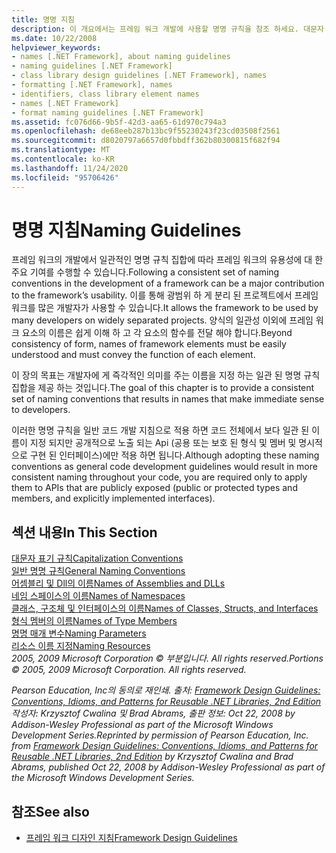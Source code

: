 ```yaml
---
title: 명명 지침
description: 이 개요에서는 프레임 워크 개발에 사용할 명명 규칙을 참조 하세요. 대문자 표시, 일반 이름 지정 및 기타 지침을 다루는 문서로 이동 합니다.
ms.date: 10/22/2008
helpviewer_keywords:
- names [.NET Framework], about naming guidelines
- naming guidelines [.NET Framework]
- class library design guidelines [.NET Framework], names
- formatting [.NET Framework], names
- identifiers, class library element names
- names [.NET Framework]
- format naming guidelines [.NET Framework]
ms.assetid: fc076d66-9b5f-42d3-aa65-61d970c794a3
ms.openlocfilehash: de68eeb287b13bc9f55230243f23cd03508f2561
ms.sourcegitcommit: d8020797a6657d0fbbdff362b80300815f682f94
ms.translationtype: MT
ms.contentlocale: ko-KR
ms.lasthandoff: 11/24/2020
ms.locfileid: "95706426"
---
```

# <a name="naming-guidelines"></a><span data-ttu-id="321f7-104">명명 지침</span><span class="sxs-lookup"><span data-stu-id="321f7-104">Naming Guidelines</span></span>

<span data-ttu-id="321f7-105">프레임 워크의 개발에서 일관적인 명명 규칙 집합에 따라 프레임 워크의 유용성에 대 한 주요 기여를 수행할 수 있습니다.</span><span class="sxs-lookup"><span data-stu-id="321f7-105">Following a consistent set of naming conventions in the development of a framework can be a major contribution to the framework’s usability.</span></span> <span data-ttu-id="321f7-106">이를 통해 광범위 하 게 분리 된 프로젝트에서 프레임 워크를 많은 개발자가 사용할 수 있습니다.</span><span class="sxs-lookup"><span data-stu-id="321f7-106">It allows the framework to be used by many developers on widely separated projects.</span></span> <span data-ttu-id="321f7-107">양식의 일관성 이외에 프레임 워크 요소의 이름은 쉽게 이해 하 고 각 요소의 함수를 전달 해야 합니다.</span><span class="sxs-lookup"><span data-stu-id="321f7-107">Beyond consistency of form, names of framework elements must be easily understood and must convey the function of each element.</span></span>  
  
 <span data-ttu-id="321f7-108">이 장의 목표는 개발자에 게 즉각적인 의미를 주는 이름을 지정 하는 일관 된 명명 규칙 집합을 제공 하는 것입니다.</span><span class="sxs-lookup"><span data-stu-id="321f7-108">The goal of this chapter is to provide a consistent set of naming conventions that results in names that make immediate sense to developers.</span></span>  
  
 <span data-ttu-id="321f7-109">이러한 명명 규칙을 일반 코드 개발 지침으로 적용 하면 코드 전체에서 보다 일관 된 이름이 지정 되지만 공개적으로 노출 되는 Api (공용 또는 보호 된 형식 및 멤버 및 명시적으로 구현 된 인터페이스)에만 적용 하면 됩니다.</span><span class="sxs-lookup"><span data-stu-id="321f7-109">Although adopting these naming conventions as general code development guidelines would result in more consistent naming throughout your code, you are required only to apply them to APIs that are publicly exposed (public or protected types and members, and explicitly implemented interfaces).</span></span>  
  
## <a name="in-this-section"></a><span data-ttu-id="321f7-110">섹션 내용</span><span class="sxs-lookup"><span data-stu-id="321f7-110">In This Section</span></span>  

 [<span data-ttu-id="321f7-111">대문자 표기 규칙</span><span class="sxs-lookup"><span data-stu-id="321f7-111">Capitalization Conventions</span></span>](capitalization-conventions.md)  
 [<span data-ttu-id="321f7-112">일반 명명 규칙</span><span class="sxs-lookup"><span data-stu-id="321f7-112">General Naming Conventions</span></span>](general-naming-conventions.md)  
 [<span data-ttu-id="321f7-113">어셈블리 및 Dll의 이름</span><span class="sxs-lookup"><span data-stu-id="321f7-113">Names of Assemblies and DLLs</span></span>](names-of-assemblies-and-dlls.md)  
 [<span data-ttu-id="321f7-114">네임 스페이스의 이름</span><span class="sxs-lookup"><span data-stu-id="321f7-114">Names of Namespaces</span></span>](names-of-namespaces.md)  
 [<span data-ttu-id="321f7-115">클래스, 구조체 및 인터페이스의 이름</span><span class="sxs-lookup"><span data-stu-id="321f7-115">Names of Classes, Structs, and Interfaces</span></span>](names-of-classes-structs-and-interfaces.md)  
 [<span data-ttu-id="321f7-116">형식 멤버의 이름</span><span class="sxs-lookup"><span data-stu-id="321f7-116">Names of Type Members</span></span>](names-of-type-members.md)  
 [<span data-ttu-id="321f7-117">명명 매개 변수</span><span class="sxs-lookup"><span data-stu-id="321f7-117">Naming Parameters</span></span>](naming-parameters.md)  
 [<span data-ttu-id="321f7-118">리소스 이름 지정</span><span class="sxs-lookup"><span data-stu-id="321f7-118">Naming Resources</span></span>](naming-resources.md)  
 <span data-ttu-id="321f7-119">*2005, 2009 Microsoft Corporation © 부분입니다. All rights reserved.*</span><span class="sxs-lookup"><span data-stu-id="321f7-119">*Portions © 2005, 2009 Microsoft Corporation. All rights reserved.*</span></span>  
  
 <span data-ttu-id="321f7-120">*Pearson Education, Inc의 동의로 재인쇄. 출처: [Framework Design Guidelines: Conventions, Idioms, and Patterns for Reusable .NET Libraries, 2nd Edition](https://www.informit.com/store/framework-design-guidelines-conventions-idioms-and-9780321545619) 작성자: Krzysztof Cwalina 및 Brad Abrams, 출판 정보: Oct 22, 2008 by Addison-Wesley Professional as part of the Microsoft Windows Development Series.*</span><span class="sxs-lookup"><span data-stu-id="321f7-120">*Reprinted by permission of Pearson Education, Inc. from [Framework Design Guidelines: Conventions, Idioms, and Patterns for Reusable .NET Libraries, 2nd Edition](https://www.informit.com/store/framework-design-guidelines-conventions-idioms-and-9780321545619) by Krzysztof Cwalina and Brad Abrams, published Oct 22, 2008 by Addison-Wesley Professional as part of the Microsoft Windows Development Series.*</span></span>  
  
## <a name="see-also"></a><span data-ttu-id="321f7-121">참조</span><span class="sxs-lookup"><span data-stu-id="321f7-121">See also</span></span>

- [<span data-ttu-id="321f7-122">프레임 워크 디자인 지침</span><span class="sxs-lookup"><span data-stu-id="321f7-122">Framework Design Guidelines</span></span>](index.md)
